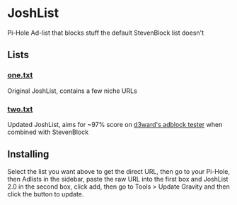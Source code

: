 # JoshList
Pi-Hole Ad-list that blocks stuff the default StevenBlock list doesn't

## Lists
### [one.txt](https://github.com/JoshAtticus/JoshList/raw/main/one.txt)
Original JoshList, contains a few niche URLs

### [two.txt](https://github.com/JoshAtticus/JoshList/raw/main/two.txt)
Updated JoshList, aims for ~97% score on [d3ward's adblock tester](https://d3ward.github.io/toolz/adblock) when combined with StevenBlock

## Installing
Select the list you want above to get the direct URL, then go to your Pi-Hole, then Adlists in the sidebar, paste the raw URL into the first box and JoshList 2.0 in the second box, click add, then go to Tools > Update Gravity and then click the button to update.
